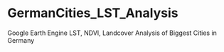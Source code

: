 # GermanCities_LST_Analysis
Google Earth Engine LST, NDVI, Landcover Analysis of Biggest Cities in Germany
